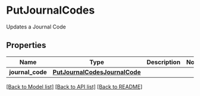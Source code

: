 # PutJournalCodes

Updates a Journal Code
## Properties
Name | Type | Description | Notes
------------ | ------------- | ------------- | -------------
**journal_code** | [**PutJournalCodesJournalCode**](PutJournalCodesJournalCode.md) |  | 

[[Back to Model list]](../README.md#documentation-for-models) [[Back to API list]](../README.md#documentation-for-api-endpoints) [[Back to README]](../README.md)


